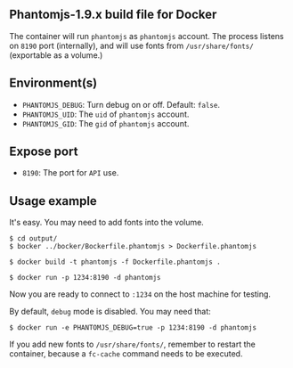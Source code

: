 ## Phantomjs-1.9.x build file for Docker

The container will run `phantomjs` as `phantomjs` account.
The process listens on `8190` port (internally), and will use
fonts from `/usr/share/fonts/` (exportable as a volume.)

## Environment(s)

* `PHANTOMJS_DEBUG`: Turn debug on or off. Default: `false`.
* `PHANTOMJS_UID`: The `uid` of `phantomjs` account.
* `PHANTOMJS_GID`: The `gid` of `phantomjs` account.

## Expose port

* `8190`: The port for `API` use.

## Usage example

It's easy. You may need to add fonts into the volume.

    $ cd output/
    $ bocker ../bocker/Bockerfile.phantomjs > Dockerfile.phantomjs

    $ docker build -t phantomjs -f Dockerfile.phantomjs .

    $ docker run -p 1234:8190 -d phantomjs

Now you are ready to connect to `:1234` on the host machine for testing.

By default, `debug` mode is disabled. You may need that:

    $ docker run -e PHANTOMJS_DEBUG=true -p 1234:8190 -d phantomjs

If you add new fonts to `/usr/share/fonts/`, remember to restart the
container, because a `fc-cache` command needs to be executed.
